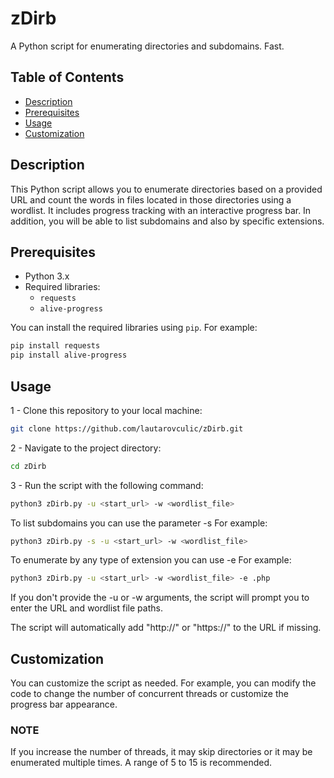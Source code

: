 # zDirb

A Python script for enumerating directories and subdomains. Fast.

## Table of Contents

- [Description](#description)
- [Prerequisites](#prerequisites)
- [Usage](#usage)
- [Customization](#customization)


## Description

This Python script allows you to enumerate directories based on a provided URL and count the words in files located in those directories using a wordlist. It includes progress tracking with an interactive progress bar.
In addition, you will be able to list subdomains and also by specific extensions.

## Prerequisites

- Python 3.x
- Required libraries:
    - `requests`
    - `alive-progress`

You can install the required libraries using `pip`. For example:

```bash
pip install requests
pip install alive-progress
```

## Usage

1 - Clone this repository to your local machine:
```bash
git clone https://github.com/lautarovculic/zDirb.git
```
2 - Navigate to the project directory:
```bash
cd zDirb
```
3 - Run the script with the following command:
```bash
python3 zDirb.py -u <start_url> -w <wordlist_file>
```
To list subdomains you can use the parameter -s
For example:
```bash
python3 zDirb.py -s -u <start_url> -w <wordlist_file>
```
To enumerate by any type of extension you can use -e
For example:
```bash
python3 zDirb.py -u <start_url> -w <wordlist_file> -e .php
```

If you don't provide the -u or -w arguments, the script will prompt you to enter the URL and wordlist file paths.

The script will automatically add "http://" or "https://" to the URL if missing.

## Customization

You can customize the script as needed. For example, you can modify the code to change the number of concurrent threads or customize the progress bar appearance.
### NOTE
If you increase the number of threads, it may skip directories or it may be enumerated multiple times. A range of 5 to 15 is recommended.
